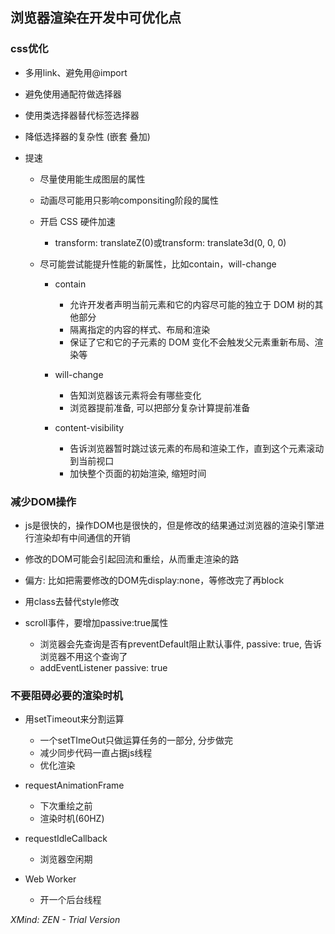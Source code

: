 ## 浏览器渲染在开发中可优化点

### css优化

- 多用link、避免用@import
- 避免使用通配符做选择器
- 使用类选择器替代标签选择器
- 降低选择器的复杂性 (嵌套 叠加)
- 提速

	- 尽量使用能生成图层的属性
	- 动画尽可能用只影响componsiting阶段的属性
	- 开启 CSS 硬件加速

		- transform: translateZ(0)或transform: translate3d(0, 0, 0)

	- 尽可能尝试能提升性能的新属性，比如contain，will-change

		- contain

			- 允许开发者声明当前元素和它的内容尽可能的独立于 DOM 树的其他部分
			- 隔离指定的内容的样式、布局和渲染
			- 保证了它和它的子元素的 DOM 变化不会触发父元素重新布局、渲染等

		- will-change

			- 告知浏览器该元素将会有哪些变化
			- 浏览器提前准备, 可以把部分复杂计算提前准备

		- content-visibility

			- 告诉浏览器暂时跳过该元素的布局和渲染工作，直到这个元素滚动到当前视口
			- 加快整个页面的初始渲染, 缩短时间

### 减少DOM操作

- js是很快的，操作DOM也是很快的，但是修改的结果通过浏览器的渲染引擎进行渲染却有中间通信的开销
- 修改的DOM可能会引起回流和重绘，从而重走渲染的路
- 偏方: 比如把需要修改的DOM先display:none，等修改完了再block
- 用class去替代style修改
- scroll事件，要增加passive:true属性

	- 浏览器会先查询是否有preventDefault阻止默认事件, passive: true, 告诉浏览器不用这个查询了
	- addEventListener passive: true

### 不要阻碍必要的渲染时机

- 用setTimeout来分割运算

	- 一个setTImeOut只做运算任务的一部分, 分步做完
	- 减少同步代码一直占据js线程
	- 优化渲染

- requestAnimationFrame

	- 下次重绘之前
	- 渲染时机(60HZ)

- requestIdleCallback

	- 浏览器空闲期

- Web Worker

	- 开一个后台线程

*XMind: ZEN - Trial Version*